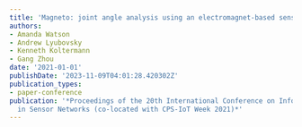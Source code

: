 ```yaml
---
title: 'Magneto: joint angle analysis using an electromagnet-based sensing method'
authors:
- Amanda Watson
- Andrew Lyubovsky
- Kenneth Koltermann
- Gang Zhou
date: '2021-01-01'
publishDate: '2023-11-09T04:01:28.420302Z'
publication_types:
- paper-conference
publication: '*Proceedings of the 20th International Conference on Information Processing
  in Sensor Networks (co-located with CPS-IoT Week 2021)*'
---
```

